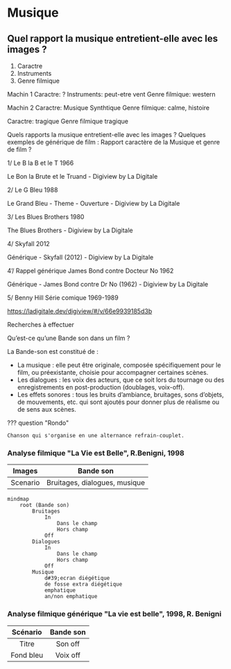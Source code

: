 # Musique
## Quel rapport la musique entretient-elle avec les images ?


1) Caractre
2) Instruments
3) Genre filmique 


Machin 1
Caractre: ?
Instruments: peut-etre  vent
Genre filmique: western

Machin 2
Caractre: Musique
Synthtique
Genre filmique: calme, histoire

Caractre: tragique
Genre filmique tragique


Quels rapports la musique entretient-elle avec les images ?
Quelques exemples de générique de film :
Rapport caractère de la Musique et genre de film ?

1/ Le B la B et le T 1966

Le Bon la Brute et le Truand - Digiview by La Digitale

2/ Le G Bleu 1988

Le Grand Bleu - Theme - Ouverture - Digiview by La Digitale

3/ Les Blues Brothers 1980

The Blues Brothers - Digiview by La Digitale

4/ Skyfall 2012

Générique - Skyfall (2012) - Digiview by La Digitale

4’/ Rappel générique James Bond contre Docteur No 1962

Générique - James Bond contre Dr No (1962) - Digiview by La Digitale

5/ Benny Hill Série comique 1969-1989

https://ladigitale.dev/digiview/#/v/66e9939185d3b

Recherches à effectuer

Qu’est-ce qu’une Bande son dans un film ?

La Bande-son est constitué de :

- La musique : elle peut être originale, composée spécifiquement pour le film, ou préexistante, choisie pour accompagner certaines scènes.
- Les dialogues : les voix des acteurs, que ce soit lors du tournage ou des enregistrements en post-production (doublages, voix-off).
- Les effets sonores : tous les bruits d’ambiance, bruitages, sons d’objets, de mouvements, etc. qui sont ajoutés pour donner plus de réalisme ou de sens aux scènes.

??? question "Rondo"

    Chanson qui s'organise en une alternance refrain-couplet.

### Analyse filmique "La Vie est Belle", R.Benigni, 1998

| Images   | Bande son                       |
|----------|---------------------------------|
| Scenario | Bruitages, dialogues, musique   |

```mermaid
mindmap
    root (Bande son)
        Bruitages
            In
                Dans le champ
                Hors champ
            Off
        Dialogues 
            In
                Dans le champ
                Hors champ
            Off
        Musique
            d#39;ecran diégétique
            de fosse extra diégétique
            emphatique
            an/non emphatique
```

### Analyse filmique générique "La vie est belle", 1998, R. Benigni

| Scénario  | Bande son |
|:---------:|:---------:|
|   Titre   |  Son off  |
| Fond bleu | Voix off  |
